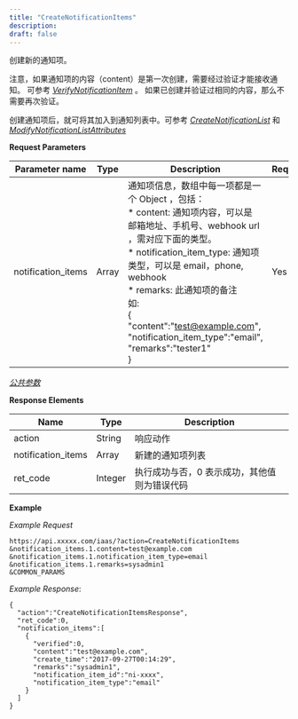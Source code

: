 ```yaml
---
title: "CreateNotificationItems"
description: 
draft: false
---
```




创建新的通知项。

注意，如果通知项的内容（content）是第一次创建，需要经过验证才能接收通知。 可参考 [_VerifyNotificationItem_](../verify_notification_item/) 。 如果已创建并验证过相同的内容，那么不需要再次验证。

创建通知项后，就可将其加入到通知列表中。可参考 [_CreateNotificationList_](../create_notification_list/) 和 [_ModifyNotificationListAttributes_](../modify_notification_list_attributes/)

**Request Parameters**

| Parameter name | Type | Description | Required |
| --- | --- | --- | --- |
| notification_items | Array | 通知项信息，数组中每一项都是一个 Object ，包括：<br/>*   content: 通知项内容，可以是 邮箱地址、手机号、webhook url ，需对应下面的类型。<br/>*   notification_item_type: 通知项类型，可以是 email，phone, webhook<br/>*   remarks: 此通知项的备注<br/>如:<br/>{<br/>  "content":"test@example.com",<br/>  "notification_item_type":"email",<br/>  "remarks":"tester1"<br/>} | Yes |

[_公共参数_](../../../parameters/)

**Response Elements**

| Name | Type | Description |
| --- | --- | --- |
| action | String | 响应动作 |
| notification_items | Array | 新建的通知项列表 |
| ret_code | Integer | 执行成功与否，0 表示成功，其他值则为错误代码 |

**Example**

_Example Request_

```
https://api.xxxxx.com/iaas/?action=CreateNotificationItems
&notification_items.1.content=test@example.com
&notification_items.1.notification_item_type=email
&notification_items.1.remarks=sysadmin1
&COMMON_PARAMS
```

_Example Response_:

```
{
  "action":"CreateNotificationItemsResponse",
  "ret_code":0,
  "notification_items":[
    {
      "verified":0,
      "content":"test@example.com",
      "create_time":"2017-09-27T00:14:29",
      "remarks":"sysadmin1",
      "notification_item_id":"ni-xxxx",
      "notification_item_type":"email"
    }
  ]
}
```
